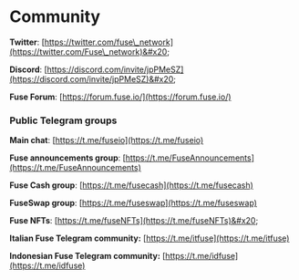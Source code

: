 # Community

**Twitter**: [https://twitter.com/fuse\_network](https://twitter.com/Fuse\_network)&#x20;

**Discord**: [https://discord.com/invite/jpPMeSZ](https://discord.com/invite/jpPMeSZ)&#x20;

**Fuse Forum**: [https://forum.fuse.io/](https://forum.fuse.io/)

### Public Telegram groups

**Main chat**: [https://t.me/fuseio](https://t.me/fuseio)

**Fuse announcements group**: [https://t.me/FuseAnnouncements](https://t.me/FuseAnnouncements)

**Fuse Cash group**: [https://t.me/fusecash](https://t.me/fusecash)

**FuseSwap group**: [https://t.me/fuseswap](https://t.me/fuseswap)

**Fuse NFTs**: [https://t.me/fuseNFTs](https://t.me/fuseNFTs)&#x20;

**Italian Fuse Telegram community:** [https://t.me/itfuse](https://t.me/itfuse)

**Indonesian Fuse Telegram community:** [https://t.me/idfuse](https://t.me/idfuse)

